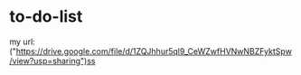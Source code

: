 # to-do-list

my url:("https://drive.google.com/file/d/1ZQJhhur5ql9_CeWZwfHVNwNBZFyktSpw/view?usp=sharing")ss